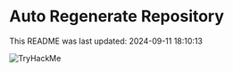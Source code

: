 # Auto Regenerate Repository

This README was last updated: 2024-09-11 18:10:13

 ![TryHackMe](https://tryhackme.com/badge/533634)